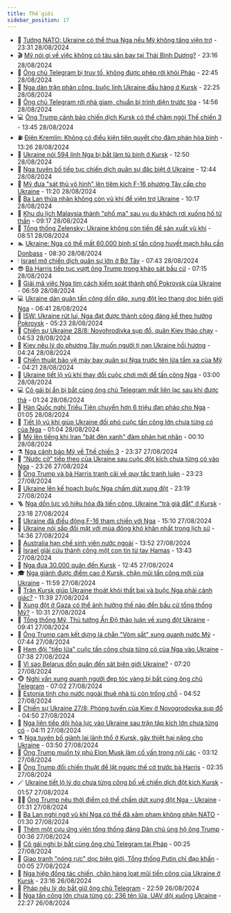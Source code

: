 ```yaml
---
title: Thế giới
sidebar_position: 17
---
```


<!-- dantri-the-gioi:START -->
- 🌋 [Tướng NATO: Ukraine có thể thua Nga nếu Mỹ không tăng viện trợ](https://dantri.com.vn/the-gioi/tuong-nato-ukraine-co-the-thua-nga-neu-my-khong-tang-vien-tro-20240829060940055.htm) - 23:31 28/08/2024
- 🎬 [Mỹ nói gì về việc không có tàu sân bay tại Thái Bình Dương?](https://dantri.com.vn/the-gioi/my-noi-gi-ve-viec-khong-co-tau-san-bay-tai-thai-binh-duong-20240828182843270.htm) - 23:16 28/08/2024
- 🧰 [Ông chủ Telegram bị truy tố, không được phép rời khỏi Pháp](https://dantri.com.vn/the-gioi/ong-chu-telegram-bi-truy-to-khong-duoc-phep-roi-khoi-phap-20240829051110522.htm) - 22:45 28/08/2024
- 🌋 [Nga dàn trận phản công, buộc lính Ukraine đầu hàng ở Kursk](https://dantri.com.vn/the-gioi/nga-dan-tran-phan-cong-buoc-linh-ukraine-dau-hang-o-kursk-20240828232841886.htm) - 22:25 28/08/2024
- 🗽 [Ông chủ Telegram rời nhà giam, chuẩn bị trình diện trước tòa](https://dantri.com.vn/the-gioi/ong-chu-telegram-roi-nha-giam-chuan-bi-trinh-dien-truoc-toa-20240828215620332.htm) - 14:56 28/08/2024
- 💻 [Ông Trump cảnh báo chiến dịch Kursk có thể châm ngòi Thế chiến 3](https://dantri.com.vn/the-gioi/ong-trump-canh-bao-chien-dich-kursk-co-the-cham-ngoi-the-chien-3-20240828202239474.htm) - 13:45 28/08/2024
- ⛽️ [Điện Kremlin: Không có điều kiện tiên quyết cho đàm phán hòa bình](https://dantri.com.vn/the-gioi/dien-kremlin-khong-co-dieu-kien-tien-quyet-cho-dam-phan-hoa-binh-20240828183547465.htm) - 13:26 28/08/2024
- 🤩 [Ukraine nói 594 lính Nga bị bắt làm tù binh ở Kursk](https://dantri.com.vn/the-gioi/ukraine-noi-594-linh-nga-bi-bat-lam-tu-binh-o-kursk-20240828172628998.htm) - 12:50 28/08/2024
- 🧐 [Nga tuyên bố tiếp tục chiến dịch quân sự đặc biệt ở Ukraine](https://dantri.com.vn/the-gioi/nga-tuyen-bo-tiep-tuc-chien-dich-quan-su-dac-biet-o-ukraine-20240828180337947.htm) - 12:44 28/08/2024
- 🎊 [Mỹ đưa &quot;sát thủ vô hình&quot; lên tiêm kích F-16 phương Tây cấp cho Ukraine](https://dantri.com.vn/the-gioi/my-dua-sat-thu-vo-hinh-len-tiem-kich-f-16-phuong-tay-cap-cho-ukraine-20240828072656964.htm) - 11:20 28/08/2024
- 📝 [Ba Lan thừa nhận không còn vũ khí để viện trợ Ukraine](https://dantri.com.vn/the-gioi/ba-lan-thua-nhan-khong-con-vu-khi-de-vien-tro-ukraine-20240828171547051.htm) - 10:17 28/08/2024
- 🤡 [Khu du lịch Malaysia thành &quot;phố ma&quot; sau vụ du khách rơi xuống hố tử thần](https://dantri.com.vn/the-gioi/khu-du-lich-malaysia-thanh-pho-ma-sau-vu-du-khach-roi-xuong-ho-tu-than-20240828154509315.htm) - 09:17 28/08/2024
- 🥷 [Tổng thống Zelensky: Ukraine không còn tiền để sản xuất vũ khí](https://dantri.com.vn/the-gioi/tong-thong-zelensky-ukraine-khong-con-tien-de-san-xuat-vu-khi-20240828145905722.htm) - 08:51 28/08/2024
- 🏊 [Ukraine: Nga có thể mất 60.000 binh sĩ tấn công huyết mạch hậu cần Donbass](https://dantri.com.vn/the-gioi/ukraine-nga-co-the-mat-60000-binh-si-tan-cong-huyet-mach-hau-can-donbass-20240828150357428.htm) - 08:30 28/08/2024
- 🕯 [Israel mở chiến dịch quân sự lớn ở Bờ Tây](https://dantri.com.vn/the-gioi/israel-mo-chien-dich-quan-su-lon-o-bo-tay-20240828143452241.htm) - 07:43 28/08/2024
- 😎 [Bà Harris tiếp tục vượt ông Trump trong khảo sát bầu cử](https://dantri.com.vn/the-gioi/ba-harris-tiep-tuc-vuot-ong-trump-trong-khao-sat-bau-cu-20240828140532164.htm) - 07:15 28/08/2024
- 🌈 [Giải mã việc Nga tìm cách kiểm soát thành phố Pokrovsk của Ukraine](https://dantri.com.vn/the-gioi/giai-ma-viec-nga-tim-cach-kiem-soat-thanh-pho-pokrovsk-cua-ukraine-20240828135718002.htm) - 06:59 28/08/2024
- 💻 [Ukraine dàn quân tấn công dồn dập, xung đột leo thang dọc biên giới Nga](https://dantri.com.vn/the-gioi/ukraine-dan-quan-tan-cong-don-dap-xung-dot-leo-thang-doc-bien-gioi-nga-20240828132742309.htm) - 06:41 28/08/2024
- 🤖 [ISW: Ukraine rút lui, Nga đạt được thành công đáng kể theo hướng Pokrovsk](https://dantri.com.vn/the-gioi/isw-ukraine-rut-lui-nga-dat-duoc-thanh-cong-dang-ke-theo-huong-pokrovsk-20240828120805297.htm) - 05:23 28/08/2024
- 🦏 [Chiến sự Ukraine 28/8: Novohrodivka sụp đổ, quân Kiev tháo chạy](https://dantri.com.vn/the-gioi/chien-su-ukraine-288-novohrodivka-sup-do-quan-kiev-thao-chay-20240828114013070.htm) - 04:53 28/08/2024
- 🌁 [Kiev nêu lý do phương Tây muốn người tị nạn Ukraine hồi hương](https://dantri.com.vn/the-gioi/kiev-neu-ly-do-phuong-tay-muon-nguoi-ti-nan-ukraine-hoi-huong-20240828110935518.htm) - 04:24 28/08/2024
- 🐘 [Chiến thuật bảo vệ máy bay quân sự Nga trước tên lửa tầm xa của Mỹ](https://dantri.com.vn/the-gioi/chien-thuat-bao-ve-may-bay-quan-su-nga-truoc-ten-lua-tam-xa-cua-my-20240828110800133.htm) - 04:21 28/08/2024
- 🥷 [Ukraine tiết lộ vũ khí thay đổi cuộc chơi mới để tấn công Nga](https://dantri.com.vn/the-gioi/ukraine-tiet-lo-vu-khi-thay-doi-cuoc-choi-moi-de-tan-cong-nga-20240828095116532.htm) - 03:00 28/08/2024
- 💻 [Cô gái bí ẩn bị bắt cùng ông chủ Telegram mất liên lạc sau khi được thả](https://dantri.com.vn/the-gioi/co-gai-bi-an-bi-bat-cung-ong-chu-telegram-mat-lien-lac-sau-khi-duoc-tha-20240827171706284.htm) - 01:24 28/08/2024
- 🎡 [Hàn Quốc nghi Triều Tiên chuyển hơn 6 triệu đạn pháo cho Nga](https://dantri.com.vn/the-gioi/han-quoc-nghi-trieu-tien-chuyen-hon-6-trieu-dan-phao-cho-nga-20240828073126176.htm) - 01:05 28/08/2024
- 🧰 [Tiết lộ vũ khí giúp Ukraine đối phó cuộc tấn công lớn chưa từng có của Nga](https://dantri.com.vn/the-gioi/tiet-lo-vu-khi-giup-ukraine-doi-pho-cuoc-tan-cong-lon-chua-tung-co-cua-nga-20240828075955162.htm) - 01:04 28/08/2024
- 🥸 [Mỹ lên tiếng khi Iran &quot;bật đèn xanh&quot; đàm phán hạt nhân](https://dantri.com.vn/the-gioi/my-len-tieng-khi-iran-bat-den-xanh-dam-phan-hat-nhan-20240828064420597.htm) - 00:10 28/08/2024
- ⚗️ [Nga cảnh báo Mỹ về Thế chiến 3](https://dantri.com.vn/the-gioi/nga-canh-bao-my-ve-the-chien-3-20240828044229619.htm) - 23:37 27/08/2024
- 🌮 [&quot;Nước cờ&quot; tiếp theo của Ukraine sau cuộc đột kích chưa từng có vào Nga](https://dantri.com.vn/the-gioi/nuoc-co-tiep-theo-cua-ukraine-sau-cuoc-dot-kich-chua-tung-co-vao-nga-20240821201450594.htm) - 23:26 27/08/2024
- 🎃 [Ông Trump và bà Harris tranh cãi về quy tắc tranh luận](https://dantri.com.vn/the-gioi/ong-trump-va-ba-harris-tranh-cai-ve-quy-tac-tranh-luan-20240828052651236.htm) - 23:23 27/08/2024
- 💫 [Ukraine lên kế hoạch buộc Nga chấm dứt xung đột](https://dantri.com.vn/the-gioi/ukraine-len-ke-hoach-buoc-nga-cham-dut-xung-dot-20240828043556016.htm) - 23:19 27/08/2024
- 🪜 [Nga dồn lực vô hiệu hóa đà tiến công, Ukraine &quot;trả giá đắt&quot; ở Kursk](https://dantri.com.vn/the-gioi/nga-don-luc-vo-hieu-hoa-da-tien-cong-ukraine-tra-gia-dat-o-kursk-20240828061213125.htm) - 23:18 27/08/2024
- 🌋 [Ukraine đã điều động F-16 tham chiến với Nga](https://dantri.com.vn/the-gioi/ukraine-da-dieu-dong-f-16-tham-chien-voi-nga-20240827214952355.htm) - 15:10 27/08/2024
- 🦏 [Ukraine nói sắp đối mặt với mùa đông khó khăn nhất trong lịch sử](https://dantri.com.vn/the-gioi/ukraine-noi-sap-doi-mat-voi-mua-dong-kho-khan-nhat-trong-lich-su-20240827213338821.htm) - 14:36 27/08/2024
- 👀 [Australia hạn chế sinh viên nước ngoài](https://dantri.com.vn/the-gioi/australia-han-che-sinh-vien-nuoc-ngoai-20240827201806761.htm) - 13:52 27/08/2024
- 🧰 [Israel giải cứu thành công một con tin từ tay Hamas](https://dantri.com.vn/the-gioi/israel-giai-cuu-thanh-cong-mot-con-tin-tu-tay-hamas-20240827204313111.htm) - 13:43 27/08/2024
- 🚀 [Nga đưa 30.000 quân đến Kursk](https://dantri.com.vn/the-gioi/nga-dua-30000-quan-den-kursk-20240827193040099.htm) - 12:45 27/08/2024
- 🎓 [Nga giành được điểm cao ở Kursk, chặn mũi tấn công mới của Ukraine](https://dantri.com.vn/the-gioi/nga-gianh-duoc-diem-cao-o-kursk-chan-mui-tan-cong-moi-cua-ukraine-20240827175824769.htm) - 11:59 27/08/2024
- 🥸 [Trận Kursk giúp Ukraine thoát khỏi thất bại và buộc Nga phải cảnh giác?](https://dantri.com.vn/the-gioi/tran-kursk-giup-ukraine-thoat-khoi-that-bai-va-buoc-nga-phai-canh-giac-20240826105726608.htm) - 11:39 27/08/2024
- 🦅 [Xung đột ở Gaza có thể ảnh hưởng thế nào đến bầu cử tổng thống Mỹ?](https://dantri.com.vn/the-gioi/xung-dot-o-gaza-co-the-anh-huong-the-nao-den-bau-cu-tong-thong-my-20240826152338771.htm) - 10:31 27/08/2024
- 🤭 [Tổng thống Mỹ, Thủ tướng Ấn Độ thảo luận về xung đột Ukraine](https://dantri.com.vn/the-gioi/tong-thong-my-thu-tuong-an-do-thao-luan-ve-xung-dot-ukraine-20240827151836907.htm) - 09:41 27/08/2024
- 🤖 [Ông Trump cam kết dựng lá chắn &quot;Vòm sắt&quot; xung quanh nước Mỹ](https://dantri.com.vn/the-gioi/ong-trump-cam-ket-dung-la-chan-vom-sat-xung-quanh-nuoc-my-20240827143801815.htm) - 07:44 27/08/2024
- 🐲 [Hạm đội &quot;tiếp lửa&quot; cuộc tấn công chưa từng có của Nga vào Ukraine](https://dantri.com.vn/the-gioi/ham-doi-tiep-lua-cuoc-tan-cong-chua-tung-co-cua-nga-vao-ukraine-20240827120439993.htm) - 07:38 27/08/2024
- 🫣 [Vì sao Belarus dồn quân đến sát biên giới Ukraine?](https://dantri.com.vn/the-gioi/vi-sao-belarus-don-quan-den-sat-bien-gioi-ukraine-20240827140305339.htm) - 07:20 27/08/2024
- 🐵 [Nghi vấn xung quanh người đẹp tóc vàng bị bắt cùng ông chủ Telegram](https://dantri.com.vn/the-gioi/nghi-van-xung-quanh-nguoi-dep-toc-vang-bi-bat-cung-ong-chu-telegram-20240827125150530.htm) - 07:02 27/08/2024
- 🫶 [Estonia tính cho nước ngoài thuê nhà tù còn trống chỗ](https://dantri.com.vn/the-gioi/estonia-tinh-cho-nuoc-ngoai-thue-nha-tu-con-trong-cho-20240827114721003.htm) - 04:52 27/08/2024
- 💃 [Chiến sự Ukraine 27/8: Phòng tuyến của Kiev ở Novogrodovka sụp đổ](https://dantri.com.vn/the-gioi/chien-su-ukraine-278-phong-tuyen-cua-kiev-o-novogrodovka-sup-do-20240827101947821.htm) - 04:50 27/08/2024
- 💫 [Nga liên tiếp dội hỏa lực vào Ukraine sau trận tập kích lớn chưa từng có](https://dantri.com.vn/the-gioi/nga-lien-tiep-doi-hoa-luc-vao-ukraine-sau-tran-tap-kich-lon-chua-tung-co-20240827110248757.htm) - 04:11 27/08/2024
- ⚗️ [Nga tuyên bố giành lại lãnh thổ ở Kursk, gây thiệt hại nặng cho Ukraine](https://dantri.com.vn/the-gioi/nga-tuyen-bo-gianh-lai-lanh-tho-o-kursk-gay-thiet-hai-nang-cho-ukraine-20240827104322657.htm) - 03:50 27/08/2024
- 🥷 [Ông Trump muốn tỷ phú Elon Musk làm cố vấn trong nội các](https://dantri.com.vn/the-gioi/ong-trump-muon-ty-phu-elon-musk-lam-co-van-trong-noi-cac-20240827072539332.htm) - 03:12 27/08/2024
- 🥸 [Ông Trump đổi chiến thuật để lật ngược thế cờ trước bà Harris](https://dantri.com.vn/the-gioi/ong-trump-doi-chien-thuat-de-lat-nguoc-the-co-truoc-ba-harris-20240827092325663.htm) - 02:35 27/08/2024
- 🪄 [Ukraine tiết lộ lý do chưa từng công bố về chiến dịch đột kích Kursk](https://dantri.com.vn/the-gioi/ukraine-tiet-lo-ly-do-chua-tung-cong-bo-ve-chien-dich-dot-kich-kursk-20240827080320174.htm) - 01:57 27/08/2024
- 🧑‍💻 [Ông Trump nêu thời điểm có thể chấm dứt xung đột Nga - Ukraine](https://dantri.com.vn/the-gioi/ong-trump-neu-thoi-diem-co-the-cham-dut-xung-dot-nga-ukraine-20240827081147586.htm) - 01:31 27/08/2024
- 🤭 [Ba Lan nghi ngờ vũ khí Nga có thể đã xâm phạm không phận NATO](https://dantri.com.vn/the-gioi/ba-lan-nghi-ngo-vu-khi-nga-co-the-da-xam-pham-khong-phan-nato-20240827075106445.htm) - 01:30 27/08/2024
- 🗽 [Thêm một cựu ứng viên tổng thống đảng Dân chủ ủng hộ ông Trump](https://dantri.com.vn/the-gioi/them-mot-cuu-ung-vien-tong-thong-dang-dan-chu-ung-ho-ong-trump-20240827072100899.htm) - 00:36 27/08/2024
- 🤖 [Cô gái nghi bị bắt cùng ông chủ Telegram tại Pháp](https://dantri.com.vn/the-gioi/co-gai-nghi-bi-bat-cung-ong-chu-telegram-tai-phap-20240827065946177.htm) - 00:25 27/08/2024
- 🌈 [Giao tranh &quot;nóng rực&quot; dọc biên giới, Tổng thống Putin chỉ đạo khẩn](https://dantri.com.vn/the-gioi/giao-tranh-nong-ruc-doc-bien-gioi-tong-thong-putin-chi-dao-khan-20240827065124324.htm) - 00:05 27/08/2024
- 🤩 [Nga hiệp đồng tác chiến, chặn hàng loạt mũi tiến công của Ukraine ở Kursk](https://dantri.com.vn/the-gioi/nga-hiep-dong-tac-chien-chan-hang-loat-mui-tien-cong-cua-ukraine-o-kursk-20240827002410139.htm) - 23:16 26/08/2024
- 🤗 [Pháp nêu lý do bắt giữ ông chủ Telegram](https://dantri.com.vn/the-gioi/phap-neu-ly-do-bat-giu-ong-chu-telegram-20240827051158446.htm) - 22:59 26/08/2024
- 🙉 [Nga tấn công lớn chưa từng có: 236 tên lửa, UAV dội xuống Ukraine](https://dantri.com.vn/the-gioi/nga-tan-cong-lon-chua-tung-co-236-ten-lua-uav-doi-xuong-ukraine-20240827044314563.htm) - 22:27 26/08/2024<!-- dantri-the-gioi:END -->
